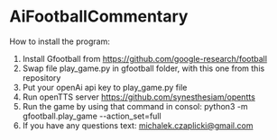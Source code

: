 # AiFootballCommentary
How to install the program:
1. Install Gfootball from https://github.com/google-research/football
2. Swap file play_game.py in gfootball folder, with this one from this repository
3. Put your openAi api key to play_game.py file
4. Run openTTS server https://github.com/synesthesiam/opentts
5. Run the game by using that command in consol: python3 -m gfootball.play_game --action_set=full
6. If you have any questions text: michalek.czaplicki@gmail.com
